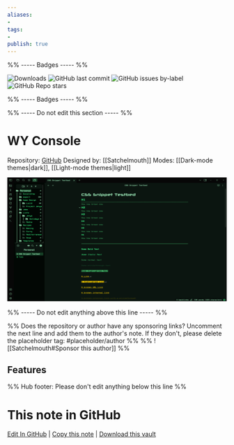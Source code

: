 ```yaml
---
aliases:
- 
tags: 
- 
publish: true
---
```


%% ----- Badges ----- %%

![Downloads](https://img.shields.io/badge/downloads-22375-573E7A?style=for-the-badge&logo=)
![GitHub last commit](https://img.shields.io/github/last-commit/Satchelmouth/Obsidian-Theme-WYConsole?color=573E7A&label=last%20update&logo=github&style=for-the-badge)
![GitHub issues by-label](https://img.shields.io/github/issues/Satchelmouth/Obsidian-Theme-WYConsole/help%20wanted?color=573E7A&logo=github&style=for-the-badge) 
![GitHub Repo stars](https://img.shields.io/github/stars/Satchelmouth/Obsidian-Theme-WYConsole?color=573E7A&logo=github&style=for-the-badge)

%% ----- Badges ----- %%

%% ----- Do not edit this section ----- %%

# WY Console

Repository: [GitHub](https://github.com/Satchelmouth/Obsidian-Theme-WYConsole)
Designed by: [[Satchelmouth]]
Modes: [[Dark-mode themes|dark]], [[Light-mode themes|light]]



![screenshot](https://github.com/Satchelmouth/Obsidian-Theme-WYConsole/raw/HEAD/WYConsole_Store_Screenshot.png)

%% ----- Do not edit anything above this line ----- %% 

%% Does the repository or author have any sponsoring links? Uncomment the next line and add them to the author's note. If they don't, please delete the placeholder tag: #placeholder/author %%
%% ![[Satchelmouth#Sponsor this author]] %%


## Features



%% Hub footer: Please don't edit anything below this line %%

# This note in GitHub

<span class="git-footer">[Edit In GitHub](https://github.dev/obsidian-community/obsidian-hub/blob/main/02%20-%20Community%20Expansions/02.05%20All%20Community%20Expansions/Themes/WY%20Console.md "git-hub-edit-note") | [Copy this note](https://raw.githubusercontent.com/obsidian-community/obsidian-hub/main/02%20-%20Community%20Expansions/02.05%20All%20Community%20Expansions/Themes/WY%20Console.md "git-hub-copy-note") | [Download this vault](https://github.com/obsidian-community/obsidian-hub/archive/refs/heads/main.zip "git-hub-download-vault") </span>
